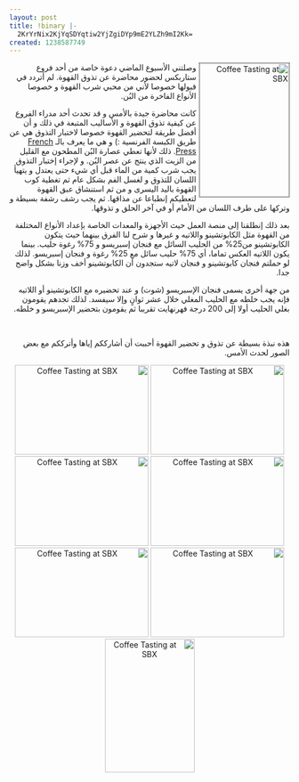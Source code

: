 ```yaml
---
layout: post
title: !binary |-
  2KrYrNix2KjYqSDYqtiw2YjZgiDYp9mE2YLZh9mI2Kk=
created: 1238587749
---
```

<p style="direction: rtl; text-align: right;"><a title="Coffee Tasting at SBX by Yousef Raffah, on Flickr" href="http://www.flickr.com/photos/yraffah/3403530219/"><img width="161" height="240" alt="Coffee Tasting at SBX" style="float:right; margin-left:5px; border:1px #000000 dotted;" src="http://farm4.static.flickr.com/3424/3403530219_2e137cd828_m.jpg" /></a>وصلتني الأسبوع الماضي دعوة خاصة من أحد فروع ستاربكس لحضور محاضرة عن تذوق القهوة. لم أتردد في قبولها خصوصا لأني من محبي شرب القهوة و خصوصا الأنواع الفاخرة من البُن.</p>
<p style="direction: rtl; text-align: right;">كانت محاضرة جيدة بالأمس و قد تحدث أحد مدراء الفروع عن كيفية تذوق القهوة و الأساليب المتبعة في ذلك و أن أفضل طريقة لتحضير القهوة خصوصا لاختبار التذوق هي عن طريق الكبسة الفرنسية :) و هي ما يعرف بالـ <a href="http://en.wikipedia.org/wiki/French_press">French Press</a>. ذلك لأنها تعطي عصارة البُن المطحون مع القليل من الزيت الذي ينتج عن عصر البُن. و لإجراء إختبار التذوق يجب شرب كمية من الماء قبل أي شيء حتى يعتدل و يتهيأ اللسان للتذوق و لغسل الفم بشكل عام ثم تغطية كوب القهوة باليد اليسرى و من ثم استنشاق عبق القهوة لتعطيكم إنطباعا عن مذاقها. ثم يجب رشف رشفة بسيطة و وتركها على طرف اللسان من الأمام أو في آخر الحلق و تذوقها.</p>
<p style="direction: rtl; text-align: right;">بعد ذلك إنطلقنا إلى منصة العمل حيث الأجهزة والمعدات الخاصة بإعداد الأنواع المختلفة من القهوة مثل الكابوتشينو واللاتيه و غيرها و شرح لنا الفرق بينهما حيث يتكون الكابوتشينو من25% من الحليب السائل مع فنجان إسبريسو و 75% رغوة حليب. بينما يكون اللاتيه العكس تماما، أي 75% حليب سائل مع 25% رغوة و فنجان إسبريسو. لذلك لو حملتم فنجان كابوتشينو و فنجان لاتيه ستجدون أن الكابوتشينو أخف وزنا بشكل واضح جدا.</p>
<p style="direction: rtl; text-align: right;">من جهة أخرى يسمى فنجان الإسبريسو (شوت) و عند تحضيره مع الكابوتشينو أو اللاتيه فإنه يجب خلطه مع الحليب المغلي خلال عشر ثوانٍ وإلا سيفسد. لذلك تجدهم يقومون بغلي الحليب أولا إلى 200 درجة فهرنهايت تقريبا ثم يقومون بتحضير الإسبريسو و خلطه.</p>
<p style="direction: rtl; text-align: right;">&nbsp;</p>
<!--break-->
<p style="direction: rtl; text-align: right;">هذه نبذة بسيطة عن تذوق و تحضير القهوة أحببت أن أشارككم إياها وأترككم مع بعض الصور لحدث الأمس.</p>
<p style="direction: rtl; text-align: center;"><a title="Coffee Tasting at SBX by Yousef Raffah, on Flickr" href="http://www.flickr.com/photos/yraffah/3404340202/"><img width="240" height="161" alt="Coffee Tasting at SBX" src="http://farm4.static.flickr.com/3437/3404340202_e03160f4c5_m.jpg" /></a> <a title="Coffee Tasting at SBX by Yousef Raffah, on Flickr" href="http://www.flickr.com/photos/yraffah/3404340448/"><img width="240" height="161" alt="Coffee Tasting at SBX" src="http://farm4.static.flickr.com/3617/3404340448_b13116b8fd_m.jpg" /></a> <a title="Coffee Tasting at SBX by Yousef Raffah, on Flickr" href="http://www.flickr.com/photos/yraffah/3404340672/"><img width="240" height="161" alt="Coffee Tasting at SBX" src="http://farm4.static.flickr.com/3602/3404340672_64f3d6dfdc_m.jpg" /></a> <a title="Coffee Tasting at SBX by Yousef Raffah, on Flickr" href="http://www.flickr.com/photos/yraffah/3404341064/"><img width="240" height="161" alt="Coffee Tasting at SBX" src="http://farm4.static.flickr.com/3647/3404341064_5afd785c66_m.jpg" /></a><a title="Coffee Tasting at SBX by Yousef Raffah, on Flickr" href="http://www.flickr.com/photos/yraffah/3403530659/"><img width="240" height="161" alt="Coffee Tasting at SBX" src="http://farm4.static.flickr.com/3430/3403530659_9311014656_m.jpg" /></a> <a title="Coffee Tasting at SBX by Yousef Raffah, on Flickr" href="http://www.flickr.com/photos/yraffah/3403530327/"><img width="240" height="161" alt="Coffee Tasting at SBX" src="http://farm4.static.flickr.com/3540/3403530327_fd7eec9c67_m.jpg" /></a> <a title="Coffee Tasting at SBX by Yousef Raffah, on Flickr" href="http://www.flickr.com/photos/yraffah/3404341424/"><img width="161" height="240" alt="Coffee Tasting at SBX" src="http://farm4.static.flickr.com/3602/3404341424_4f799fe5b2_m.jpg" /></a></p>
